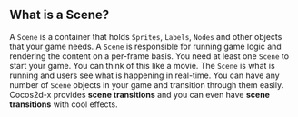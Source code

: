 ## What is a Scene?
A `Scene` is a container that holds `Sprites`, `Labels`, `Nodes` and other
objects that your game needs. A `Scene` is responsible for running game logic and rendering the content on a per-frame basis. You need at least one `Scene` to start your game. You can think of this like a movie. The `Scene` is what is running and users see what is happening in real-time. You can have any number of `Scene` objects in your game and transition through them easily. Cocos2d-x provides __scene transitions__ and you can even have __scene transitions__ with cool effects.

